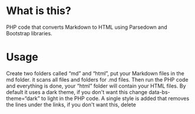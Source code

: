 # What is this?
PHP code that converts Markdown to HTML using Parsedown and Bootstrap libraries.
# Usage
Create two folders called “md” and “html”, put your Markdown files in the md folder. it scans all files and folders for .md files. Then run the PHP code and everything is done, your “html” folder will contain your HTML files. By default it uses a dark theme, if you don't want this change data-bs-theme=“dark” to light in the PHP code. A single style is added that removes the lines under the links, if you don't want this, delete <style>. Put converted content into a container by default in the HTML code, delete <div class=“container”> if you don't want this. To set the title, edit the <title> part of the PHP code, it doesn't give options but it's useful.
# Issues
...